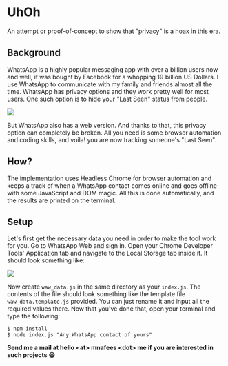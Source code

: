 # UhOh
An attempt or proof-of-concept to show that "privacy" is a hoax in this era.

## Background
WhatsApp is a highly popular messaging app with over a billion users now and well, it was bought by Facebook for a whopping 19 billion US Dollars. I use WhatsApp to communicate with my family and friends almost all the time. WhatsApp has privacy options and they work pretty well for most users. One such option is to hide your "Last Seen" status from people.
<p><img src="https://raw.githubusercontent.com/mnafees/UhOh/master/images/privacy.PNG"></p>
But WhatsApp also has a web version. And thanks to that, this privacy option can completely be broken. All you need is some browser automation and coding skills, and voila! you are now tracking someone's "Last Seen".

## How?
The implementation uses Headless Chrome for browser automation and keeps a track of when a WhatsApp contact comes online and goes offline with some JavaScript and DOM magic. All this is done automatically, and the results are printed on the terminal.

## Setup
Let's first get the necessary data you need in order to make the tool work for you. Go to WhatsApp Web and sign in. Open your Chrome Developer Tools' Application tab and navigate to the Local Storage tab inside it. It should look something like:
<p><img src="https://raw.githubusercontent.com/mnafees/UhOh/master/images/chrome_dev_tools.png"></p>
<p>Now create <code>waw_data.js</code> in the same directory as your <code>index.js</code>. The contents of the file should look something like the template file <code>waw_data.template.js</code> provided. You can just rename it and input all the required values there.
Now that you've done that, open your terminal and type the following:

```
$ npm install
$ node index.js "Any WhatsApp contact of yours"
```

<strong>Send me a mail at hello &lt;at&gt; mnafees &lt;dot&gt; me if you are interested in such projects 😃
